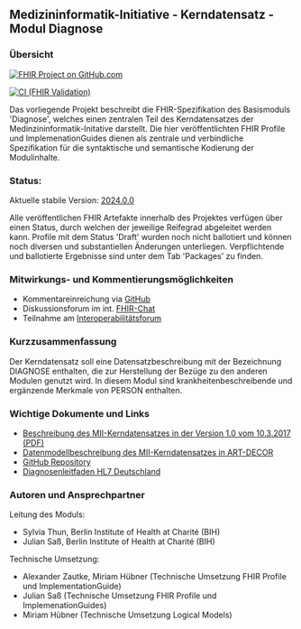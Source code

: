 ## Medizininformatik-Initiative - Kerndatensatz - Modul Diagnose

### Übersicht

[![FHIR Project on GitHub.com](https://img.shields.io/badge/FHIR_project_on_GitHub.com-kerndatensatzmodul--diagnose-green)](https://github.com/medizininformatik-initiative/kerndatensatzmodul-diagnose) 

[![CI (FHIR Validation)](https://github.com/medizininformatik-initiative/kerndatensatzmodul-diagnose/actions/workflows/main.yml/badge.svg)](https://github.com/medizininformatik-initiative/kerndatensatzmodul-diagnose/actions/workflows/main.yml)

Das vorliegende Projekt beschreibt die FHIR-Spezifikation des Basismoduls 'Diagnose', welches einen zentralen Teil des Kerndatensatzes der Medinzininformatik-Initative darstellt. Die hier veröffentlichten FHIR Profile und ImplemenationGuides dienen als zentrale und verbindliche Spezifikation für die syntaktische und semantische Kodierung der Modulinhalte.

### Status:

Aktuelle stabile Version: [2024.0.0](https://simplifier.net/packages/de.medizininformatikinitiative.kerndatensatz.diagnose/2024.0.0)

<!-- Reifegrad: -->

Alle veröffentlichen FHIR Artefakte innerhalb des Projektes verfügen über einen Status, durch welchen der jeweilige Reifegrad abgeleitet werden kann.
Profile mit dem Status 'Draft' wurden noch nicht ballotiert und können noch diversen und substantiellen Änderungen unterliegen. Verpflichtende und ballotierte Ergebnisse sind unter dem Tab 'Packages' zu finden.

### Mitwirkungs- und Kommentierungsmöglichkeiten

* Kommentareinreichung via [GitHub](https://github.com/medizininformatik-initiative/kerndatensatzmodul-diagnose)
* Diskussionsforum im int. [FHIR-Chat](https://chat.fhir.org/#narrow/stream/179307-german.2Fmi-initiative)
* Teilnahme am [Interoperabilitätsforum](https://wiki.hl7.de/index.php?title=Interoperabilitätsforum)

### Kurzzusammenfassung

Der Kerndatensatz soll eine Datensatzbeschreibung mit der Bezeichnung DIAGNOSE enthalten, die zur Herstellung der Bezüge zu den anderen Modulen genutzt wird. 
In diesem Modul sind krankheitenbeschreibende und ergänzende Merkmale von PERSON enthalten.


### Wichtige Dokumente und Links
* [Beschreibung des MII-Kerndatensatzes in der Version 1.0 vom 10.3.2017 (PDF)](https://www.medizininformatik-initiative.de/sites/default/files/inline-files/MII_04_Kerndatensatz_1-0.pdf)
* [Datenmodellbeschreibung des MII-Kerndatensatzes in ART-DECOR](https://art-decor.org/art-decor/decor-project--mide-)
* [GitHub Repository](https://github.com/medizininformatik-initiative/kerndatensatzmodul-diagnose)
* [Diagnosenleitfaden HL7 Deutschland](https://wiki.hl7.de/index.php?title=IG:Diagnoseleitfaden)

### Autoren und Ansprechpartner

Leitung des Moduls:

* Sylvia Thun, Berlin Institute of Health at Charité (BIH)
* Julian Saß, Berlin Institute of Health at Charité (BIH)

Technische Umsetzung:

* Alexander Zautke, Miriam Hübner (Technische Umsetzung FHIR Profile und ImplementationGuide)
* Julian Saß (Technische Umsetzung FHIR Profile und ImplemenationGuides)
* Miriam Hübner (Technische Umsetzung Logical Models)

